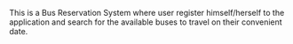 This is a Bus Reservation System where user register himself/herself to the application and search for the available buses to travel on their convenient date. 
